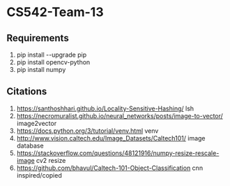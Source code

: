 # CS542-Team-13
## Requirements
1. pip install --upgrade pip
2. pip install opencv-python
3. pip install numpy
## Citations
1. https://santhoshhari.github.io/Locality-Sensitive-Hashing/ lsh
2. https://necromuralist.github.io/neural_networks/posts/image-to-vector/ image2vector
3. https://docs.python.org/3/tutorial/venv.html venv
4. http://www.vision.caltech.edu/Image_Datasets/Caltech101/ image database
5. https://stackoverflow.com/questions/48121916/numpy-resize-rescale-image cv2 resize
6. https://github.com/bhavul/Caltech-101-Object-Classification cnn inspired/copied
